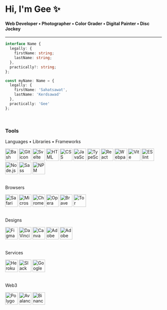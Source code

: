 # Hi, I'm Gee ✨

#### Web Developer • Photographer • Color Grader • Digital Painter • Disc Jockey

---

```TypeScript
interface Name {
  legally: {
    firstName: string;
    lastName: string;
  },
  practically?: string;
};

const myName: Name = {
  legally: {
    firstName: 'Sahatsawat',
    lastName: 'Kerdsawad'
  },
  practically: 'Gee'
};
```
<br>

### Tools

Languages • Libraries • Frameworks
<div>
  <img title="Bash" alt="Bash icon"
  height="40" width="40" 
  src="https://cdn.jsdelivr.net/gh/devicons/devicon/icons/bash/bash-original.svg" />
  <img title="Git" alt="Git icon"
  height="40" width="40" 
  src="https://cdn.jsdelivr.net/gh/devicons/devicon/icons/git/git-original.svg" />
  <img title="Svelte" alt="Svelte icon"
  height="40" width="40"
  src="https://cdn.jsdelivr.net/gh/devicons/devicon/icons/svelte/svelte-original.svg" />
  <img title="HTML" alt="HTML icon"
  height="40" width="40" src="https://cdn.jsdelivr.net/gh/devicons/devicon/icons/html5/html5-plain.svg" />
  <img title="CSS" alt="CSS icon"
  height="40" width="40" 
  src="https://cdn.jsdelivr.net/gh/devicons/devicon/icons/css3/css3-plain.svg" />
  <img title="JavaScript" alt="JavaScript icon"
  height="40" width="40" 
  src="https://cdn.jsdelivr.net/gh/devicons/devicon/icons/javascript/javascript-plain.svg" />
  <img title="TypeScript" alt="TypeScript icon"
  height="40" width="40"
  src="https://cdn.jsdelivr.net/gh/devicons/devicon/icons/typescript/typescript-plain.svg" />
  <img title="React" alt="React icon"
  height="40" width="40" 
  src="https://cdn.jsdelivr.net/gh/devicons/devicon/icons/react/react-original.svg" />
  <img title="Webpack" alt="Webpack icon"
  height="40" width="40"
  src="https://cdn.jsdelivr.net/gh/devicons/devicon/icons/webpack/webpack-original.svg" />
  <img title="Vite" alt="Vite icon"
  height="40" width="40"
  src="https://api-frameworks.vercel.sh/framework-logos/vite.svg" />
  <img title="ESlint" alt="ESlint icon"
  height="40" width="40"
  src="https://cdn.jsdelivr.net/gh/devicons/devicon/icons/eslint/eslint-original.svg" />
  <img title="Node.js" alt="Node.js icon"
  height="40" width="40" 
  src="https://cdn.jsdelivr.net/gh/devicons/devicon/icons/nodejs/nodejs-original.svg" />
  <img title="Sass" alt="Sass icon"
  height="40" width="40"
  src="https://cdn.jsdelivr.net/gh/devicons/devicon/icons/sass/sass-original.svg" />
  <img title="NPM" alt="NPM icon"
  height="40" width="40" 
  src="https://cdn.jsdelivr.net/gh/devicons/devicon/icons/npm/npm-original-wordmark.svg" />
</div>
<br>

Browsers
<div>
  <img title="Safari" alt="Safari browser icon"
  height="40" width="40" 
  src="https://cdn.jsdelivr.net/gh/devicons/devicon/icons/safari/safari-original.svg" />
  <img title="Edge" alt="Microsoft Edge browser icon"
  height="40" width="40"
  src="https://www.svgrepo.com/show/378791/edge.svg" />
  <img title="Chrome" alt="Chrome browser icon"
  height="40" width="40" 
  src="https://cdn.jsdelivr.net/gh/devicons/devicon/icons/chrome/chrome-original.svg" />
  <img title="Opera" alt="Opera browser icon"
  height="40" width="40"
  src="https://cdn.jsdelivr.net/gh/devicons/devicon/icons/opera/opera-original.svg" />
  <img title="Brave" alt="Brave browser icon"
  height="40" width="40"
  src="https://www.svgrepo.com/show/378778/brave.svg" />
  <img title="Tor" alt="Tor browser icon"
  height="40" width="40"
  src="https://upload.wikimedia.org/wikipedia/commons/c/c9/Tor_Browser_icon.svg" />
</div>
<br>

Designs
<div>
  <img title="Figma" alt="Figma icon"
  height="40" width="40"
  src="https://cdn.jsdelivr.net/gh/devicons/devicon/icons/figma/figma-original.svg" />
  <img title="DaVinci Resolve" alt="DaVinci Resolve icon"
  height="40" width="40" 
  src="https://upload.wikimedia.org/wikipedia/commons/9/90/DaVinci_Resolve_17_logo.svg" />
  <img title="Canva" alt="Canva icon"
  height="40" width="40" 
  src="https://cdn.jsdelivr.net/gh/devicons/devicon/icons/canva/canva-original.svg" />
  <img title="Adobe Lightroom Classic" alt="Adobe Lightroom Classic icon"
  height="40" width="40" 
  src="https://upload.wikimedia.org/wikipedia/commons/5/56/Adobe_Photoshop_Lightroom_Classic_CC_icon.svg" />
  <img title="Adobe Lightroom" alt="Adobe Lightroom icon"
  height="40" width="40" 
  src="https://upload.wikimedia.org/wikipedia/commons/b/b6/Adobe_Photoshop_Lightroom_CC_logo.svg" />
</div>
<br>

Services
<div>
  <img title="Heroku" alt="Heroku icon"
  height="40" width="40" 
  src="https://cdn.jsdelivr.net/gh/devicons/devicon/icons/heroku/heroku-plain.svg" />
  <img title="Slack" alt="Slack icon"
  height="40" width="40"
  src="https://cdn.jsdelivr.net/gh/devicons/devicon/icons/slack/slack-original.svg" />
  <img title="Google Cloud" alt="Google Cloud icon"
  height="40" width="40"
  src="https://cdn.jsdelivr.net/gh/devicons/devicon/icons/googlecloud/googlecloud-original.svg" />         
</div>
<br>

Web3
<div>
  <img title="Matic" alt="Polygon icon"
  height="40" width="40"
  src="https://cdn.jsdelivr.net/gh/devicons/devicon/icons/polygon/polygon-original.svg" />
  <img title="Avax" alt="Avalanche icon"
  height="40" width="40"
  src="https://cryptologos.cc/logos/avalanche-avax-logo.svg?v=024" />
  <img title="BNB" alt="Binance coin icon"
  height="40" width="40"
  src="https://cryptologos.cc/logos/bnb-bnb-logo.svg?v=024" />
</div>

